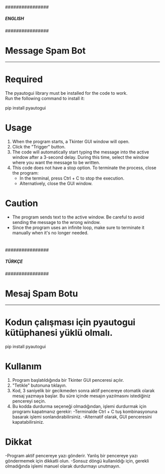 ################
##### ENGLISH #####
################

# Message Spam Bot #
--------------------

# Required #
The pyautogui library must be installed for the code to work.  
Run the following command to install it:  

pip install pyautogui


# Usage #
1. When the program starts, a Tkinter GUI window will open.
2. Click the "Trigger" button.
3. The code will automatically start typing the message into the active window after a 3-second delay. During this time, select the window where you want the message to be written.
4. This code does not have a stop option. To terminate the process, close the program:
   - In the terminal, press Ctrl + C to stop the execution.
   - Alternatively, close the GUI window.

# Caution #
- The program sends text to the active window. Be careful to avoid sending the message to the wrong window.
- Since the program uses an infinite loop, make sure to terminate it manually when it's no longer needed.

#
#
#
#
#
#

################
##### TÜRKÇE ######
################

# Mesaj Spam Botu #
-------------------

# Kodun çalışması için pyautogui kütüphanesi yüklü olmalı. #

pip install pyautogui


# Kullanım #
1. Program başlatıldığında bir Tkinter GUI penceresi açılır.
2. "Tetikle" butonuna tıklayın.
3. Kod, 3 saniyelik bir gecikmeden sonra aktif pencereye otomatik olarak mesaj yazmaya başlar. Bu süre içinde mesajın yazılmasını istediğiniz pencereyi seçin.
4. Bu kodda durdurma seçeneği olmadığından, işlemi durdurmak için programı kapatmanız gerekir:
        -Terminalde Ctrl + C tuş kombinasyonuna basarak işlemi sonlandırabilirsiniz.
        -Alternatif olarak, GUI penceresini kapatabilirsiniz.

# Dikkat #
-Program aktif pencereye yazı gönderir. Yanlış bir pencereye yazı göndermemek için dikkatli olun.
-Sonsuz döngü kullanıldığı için, gerekli olmadığında işlemi manuel olarak durdurmayı unutmayın.


